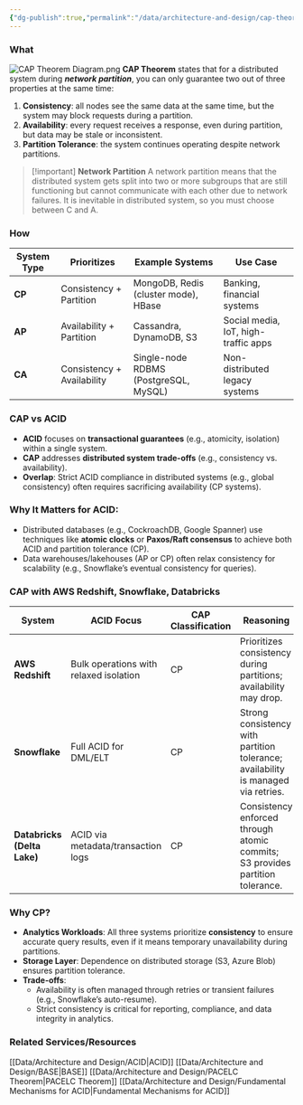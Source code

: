 ```yaml
---
{"dg-publish":true,"permalink":"/data/architecture-and-design/cap-theorem/","title":"CAP Theorem"}
---
```


### What
![CAP Theorem Diagram.png](/img/user/Data/Architecture%20and%20Design/Diagrams/CAP%20Theorem%20Diagram.png)
**CAP Theorem** states that for a distributed system during ***network partition***, you can only guarantee two out of three properties at the same time:
1. **Consistency**: all nodes see the same data at the same time, but the system may block requests during a partition.
2. **Availability**: every request receives a response, even during partition, but data may be stale or inconsistent.
3. **Partition Tolerance**: the system continues operating despite network partitions.

> [!important] **Network Partition**
> A network partition means that the distributed system gets split into two or more subgroups that are still functioning but cannot communicate with each other due to network failures.
> It is inevitable in distributed system, so you must choose between C and A.

### How
| **System Type** | **Prioritizes**            | **Example Systems**                   | **Use Case**                         |
| --------------- | -------------------------- | ------------------------------------- | ------------------------------------ |
| **CP**          | Consistency + Partition    | MongoDB, Redis (cluster mode), HBase  | Banking, financial systems           |
| **AP**          | Availability + Partition   | Cassandra, DynamoDB, S3               | Social media, IoT, high-traffic apps |
| **CA**          | Consistency + Availability | Single-node RDBMS (PostgreSQL, MySQL) | Non-distributed legacy systems       |
### CAP vs ACID
- **ACID** focuses on **transactional guarantees** (e.g., atomicity, isolation) within a single system.
- **CAP** addresses **distributed system trade-offs** (e.g., consistency vs. availability).
- **Overlap**: Strict ACID compliance in distributed systems (e.g., global consistency) often requires sacrificing availability (CP systems).
### Why It Matters for ACID:
- Distributed databases (e.g., CockroachDB, Google Spanner) use techniques like **atomic clocks** or **Paxos/Raft consensus** to achieve both ACID and partition tolerance (CP).
- Data warehouses/lakehouses (AP or CP) often relax consistency for scalability (e.g., Snowflake’s eventual consistency for queries).

### CAP with AWS Redshift, Snowflake, Databricks
| **System**                  | **ACID Focus**                         | **CAP Classification** | **Reasoning**                                                                     |
| --------------------------- | -------------------------------------- | ---------------------- | --------------------------------------------------------------------------------- |
| **AWS Redshift**            | Bulk operations with relaxed isolation | CP                     | Prioritizes consistency during partitions; availability may drop.                 |
| **Snowflake**               | Full ACID for DML/ELT                  | CP                     | Strong consistency with partition tolerance; availability is managed via retries. |
| **Databricks (Delta Lake)** | ACID via metadata/transaction logs     | CP                     | Consistency enforced through atomic commits; S3 provides partition tolerance.     |

### Why CP?
- **Analytics Workloads**: All three systems prioritize **consistency** to ensure accurate query results, even if it means temporary unavailability during partitions.
- **Storage Layer**: Dependence on distributed storage (S3, Azure Blob) ensures partition tolerance.
- **Trade-offs**:
    - Availability is often managed through retries or transient failures (e.g., Snowflake’s auto-resume).
    - Strict consistency is critical for reporting, compliance, and data integrity in analytics.

### Related Services/Resources
[[Data/Architecture and Design/ACID\|ACID]]
[[Data/Architecture and Design/BASE\|BASE]]
[[Data/Architecture and Design/PACELC Theorem\|PACELC Theorem]]
[[Data/Architecture and Design/Fundamental Mechanisms for ACID\|Fundamental Mechanisms for ACID]]









